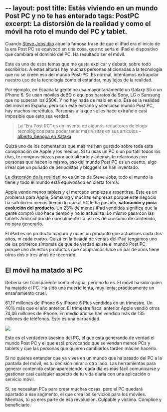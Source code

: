 --
layout: post
title: Estás viviendo en un mundo Post PC y no te has enterado
tags: PostPC
excerpt: La distorsión de la realidad y como el móvil ha roto el mundo del PC y tablet.
--
Cuando [Steve Jobs dijo](https://www.youtube.com/watch?v=YfJ3QxJYsw8) aquella famosa frase de que el iPad era el inicio de la era Post PC se equivocó en una cosa, que no sería el iPad el dispositivo que cambiará el dominio del PC. Ha resultado ser el móvil.

Este es uno de esos temas que me gusta explicar y debatir, sobre todo escribirlos. A estas alturas hay muchas personas aficionadas a la tecnología que no se creen eso del mundo Post-PC. Es normal, intentamos extrapolar nuestro uso de la tecnología como el estándar, muy lejos de la realidad.

Por ejemplo, en España la gente no usa mayoritariamente un Galaxy S5 o un iPhone 6. Se usan móviles deBQ o equipos baratos de Sony, LG o Samsung que no superan los 250€. Y no hay nada de malo en ello. Esa es la realidad del móvil en España, pero con este extraño y silencioso mundo Post PC, hay muchos incrédulos. Personas a la que se les hace extraño o casi imposible que esto sea verdad.

> La “Era Post PC” es un invento de algunos redactores de blogs tecnológicos para poder tener mas visitas en sus artículos
> – [alberto_bengoa en Xataka](http://www.xataka.com/ordenadores/macs-hacia-arriba-ipad-hacia-abajo-ni-en-apple-se-cumple-la-profecia-post-pc#c876224)

Quizá uno de los comentarios que más me han gustado sobre toda esta conspiración de Apple y los medios. Si tú usas un PC o un portátil todos los días, te compras piezas para actualizarlo y además te relacionas con personas que hacen lo mismo, eso del mundo Post PC es un cuento, algo irreal que un puñado de periodistas y bloggers se han inventado.

[La distorsión de la realidad](http://en.wikipedia.org/wiki/Reality_distortion_field) no es única de Steve Jobs, todo el mundo la tiene y todo el mundo está equivocado en cierta forma.

Apple vende menos tablets y el mercado empieza a resentirse. Este es un problema para Apple, Samsung y muchas empresas porque este negocio ha sufrido en menos tiempo lo que al PC le ha pasado, **saturación y poca evolución del producto**. Un 23% de menos iPad vendidos significa que la gente compró uno hace tiempo y no lo actualiza. Lo mismo pasa con las tablets Android donde normalmente su uso es de consumo de contenido, no para generarlo.

El iPad es un producto maduro y no es un producto que actualices cada dos años, ni cada cuatro. Quizá en la bajada de ventas del iPad tengamos uno de los primeros síntomas de que de verdad existe el mundo Post PC, porque uno de estos productos que compramos hace un par de años tiene otros dos o tres años de recorrido.

## El móvil ha matado al PC

Debería ser transparente como el agua, pero no lo es. El móvil ha sido quien ha matado el PC. Ha sido una muerte lenta, muy lenta; prácticamente un ensañamiento cruel.

61,17 millones de iPhone 6 y iPhone 6 Plus vendidos en un trimestre. Un 40% más que el año anterior. El trimestre fiscal anterior Apple vendió otros 74,46 millones de iPhone. En medio año se han vendido más de 135 millones de teléfonos. Esto es una barbaridad.

![](http://i.imgur.com/liuv4kP.png)

Este es el verdadero asesino del PC, el que está generando de verdad el mundo Post PC y el que está provocando que se vendan menos PCs y tablets y que las personas que quieren cambiarlos tarden más en hacerlo.

Si no quieres entender que ya vives en un mundo que ha pasado del PC a la pantalla del móvil, es tu decisión mirar a otro lado. Las herramientas para generar contenido están apareciendo, cada día es más fácil comunicarse y gestionar casi cualquier aspecto de tu vida diaria con una aplicación o servicio móvil.

Sí, se necesitan PCs para crear muchas cosas, pero el PC quedará apartado a ese segmento, el que crea los servicios para los móviles. Mientras, tú ya eres parte de esa revolución. Culpable y víctima. Cómplice y beneficiario.
